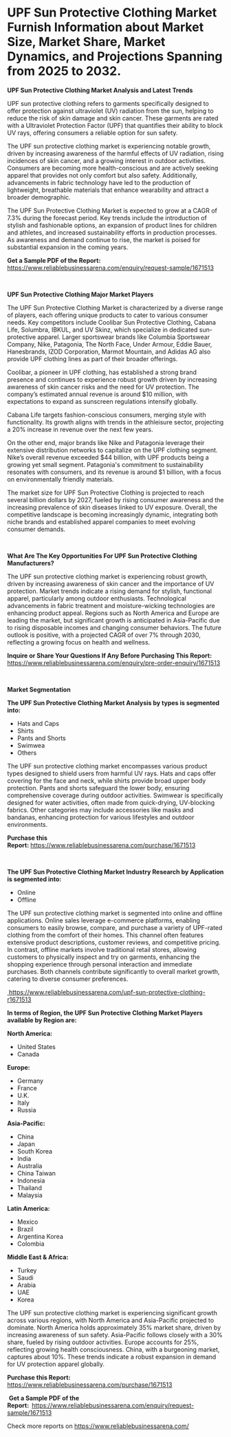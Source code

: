 <p><h1>UPF Sun Protective Clothing Market Furnish Information about Market Size, Market Share, Market Dynamics, and Projections Spanning from 2025 to 2032.</h1></p><p><strong>UPF Sun Protective Clothing Market Analysis and Latest Trends</strong></p>
<p><p>UPF sun protective clothing refers to garments specifically designed to offer protection against ultraviolet (UV) radiation from the sun, helping to reduce the risk of skin damage and skin cancer. These garments are rated with a Ultraviolet Protection Factor (UPF) that quantifies their ability to block UV rays, offering consumers a reliable option for sun safety.</p><p>The UPF sun protective clothing market is experiencing notable growth, driven by increasing awareness of the harmful effects of UV radiation, rising incidences of skin cancer, and a growing interest in outdoor activities. Consumers are becoming more health-conscious and are actively seeking apparel that provides not only comfort but also safety. Additionally, advancements in fabric technology have led to the production of lightweight, breathable materials that enhance wearability and attract a broader demographic.</p><p>The UPF Sun Protective Clothing Market is expected to grow at a CAGR of 7.3% during the forecast period. Key trends include the introduction of stylish and fashionable options, an expansion of product lines for children and athletes, and increased sustainability efforts in production processes. As awareness and demand continue to rise, the market is poised for substantial expansion in the coming years.</p></p>
<p><strong>Get a Sample PDF of the Report:&nbsp;</strong> <a href="https://www.reliablebusinessarena.com/enquiry/request-sample/1671513?utm_campaign=2110&utm_medium=2&utm_source=Github&utm_content=ia&utm_term=06022025&utm_id=upf-sun-protective-clothing">https://www.reliablebusinessarena.com/enquiry/request-sample/1671513</a></p>
<p>&nbsp;</p>
<p><strong>UPF Sun Protective Clothing Major Market Players</strong></p>
<p><p>The UPF Sun Protective Clothing Market is characterized by a diverse range of players, each offering unique products to cater to various consumer needs. Key competitors include Coolibar Sun Protective Clothing, Cabana Life, Solumbra, IBKUL, and UV Skinz, which specialize in dedicated sun-protective apparel. Larger sportswear brands like Columbia Sportswear Company, Nike, Patagonia, The North Face, Under Armour, Eddie Bauer, Hanesbrands, IZOD Corporation, Marmot Mountain, and Adidas AG also provide UPF clothing lines as part of their broader offerings.</p><p>Coolibar, a pioneer in UPF clothing, has established a strong brand presence and continues to experience robust growth driven by increasing awareness of skin cancer risks and the need for UV protection. The company’s estimated annual revenue is around $10 million, with expectations to expand as sunscreen regulations intensify globally.</p><p>Cabana Life targets fashion-conscious consumers, merging style with functionality. Its growth aligns with trends in the athleisure sector, projecting a 20% increase in revenue over the next few years.</p><p>On the other end, major brands like Nike and Patagonia leverage their extensive distribution networks to capitalize on the UPF clothing segment. Nike’s overall revenue exceeded $44 billion, with UPF products being a growing yet small segment. Patagonia's commitment to sustainability resonates with consumers, and its revenue is around $1 billion, with a focus on environmentally friendly materials.</p><p>The market size for UPF Sun Protective Clothing is projected to reach several billion dollars by 2027, fueled by rising consumer awareness and the increasing prevalence of skin diseases linked to UV exposure. Overall, the competitive landscape is becoming increasingly dynamic, integrating both niche brands and established apparel companies to meet evolving consumer demands.</p></p>
<p>&nbsp;</p>
<p><strong>What Are The Key Opportunities For UPF Sun Protective Clothing Manufacturers?</strong></p>
<p><p>The UPF sun protective clothing market is experiencing robust growth, driven by increasing awareness of skin cancer and the importance of UV protection. Market trends indicate a rising demand for stylish, functional apparel, particularly among outdoor enthusiasts. Technological advancements in fabric treatment and moisture-wicking technologies are enhancing product appeal. Regions such as North America and Europe are leading the market, but significant growth is anticipated in Asia-Pacific due to rising disposable incomes and changing consumer behaviors. The future outlook is positive, with a projected CAGR of over 7% through 2030, reflecting a growing focus on health and wellness.</p></p>
<p><strong>Inquire or Share Your Questions If Any Before Purchasing This Report:</strong> <a href="https://www.reliablebusinessarena.com/enquiry/pre-order-enquiry/1671513?utm_campaign=2110&utm_medium=2&utm_source=Github&utm_content=ia&utm_term=06022025&utm_id=upf-sun-protective-clothing">https://www.reliablebusinessarena.com/enquiry/pre-order-enquiry/1671513</a></p>
<p>&nbsp;</p>
<p><strong>Market Segmentation</strong></p>
<p><strong>The UPF Sun Protective Clothing Market Analysis by types is segmented into:</strong></p>
<p><ul><li>Hats and Caps</li><li>Shirts</li><li>Pants and Shorts</li><li>Swimwea</li><li>Others</li></ul></p>
<p><p>The UPF sun protective clothing market encompasses various product types designed to shield users from harmful UV rays. Hats and caps offer covering for the face and neck, while shirts provide broad upper body protection. Pants and shorts safeguard the lower body, ensuring comprehensive coverage during outdoor activities. Swimwear is specifically designed for water activities, often made from quick-drying, UV-blocking fabrics. Other categories may include accessories like masks and bandanas, enhancing protection for various lifestyles and outdoor environments.</p></p>
<p><strong>Purchase this Report:&nbsp;</strong><a href="https://www.reliablebusinessarena.com/purchase/1671513?utm_campaign=2110&utm_medium=2&utm_source=Github&utm_content=ia&utm_term=06022025&utm_id=upf-sun-protective-clothing">https://www.reliablebusinessarena.com/purchase/1671513</a></p>
<p>&nbsp;</p>
<p><strong>The UPF Sun Protective Clothing Market Industry Research by Application is segmented into:</strong></p>
<p><ul><li>Online</li><li>Offline</li></ul></p>
<p><p>The UPF sun protective clothing market is segmented into online and offline applications. Online sales leverage e-commerce platforms, enabling consumers to easily browse, compare, and purchase a variety of UPF-rated clothing from the comfort of their homes. This channel often features extensive product descriptions, customer reviews, and competitive pricing. In contrast, offline markets involve traditional retail stores, allowing customers to physically inspect and try on garments, enhancing the shopping experience through personal interaction and immediate purchases. Both channels contribute significantly to overall market growth, catering to diverse consumer preferences.</p></p>
<p><a href="https://www.reliablebusinessarena.com/upf-sun-protective-clothing-r1671513?utm_campaign=2110&utm_medium=2&utm_source=Github&utm_content=ia&utm_term=06022025&utm_id=upf-sun-protective-clothing">&nbsp;https://www.reliablebusinessarena.com/upf-sun-protective-clothing-r1671513</a></p>
<p><strong>In terms of Region, the UPF Sun Protective Clothing Market Players available by Region are:</strong></p>
<p>
    <p> <strong> North America: </strong>
        <ul>
            <li>United States</li>
            <li>Canada</li>
        </ul>
        </p> 
    <p> <strong> Europe: </strong>
        <ul>
            <li>Germany</li>
            <li>France</li>
            <li>U.K.</li>
            <li>Italy</li>
            <li>Russia</li>
        </ul>
        </p> 
    <p> <strong> Asia-Pacific: </strong>
        <ul>
            <li>China</li>
            <li>Japan</li>
            <li>South Korea</li>
            <li>India</li>
            <li>Australia</li>
            <li>China Taiwan</li>
            <li>Indonesia</li>
            <li>Thailand</li>
            <li>Malaysia</li>
        </ul>
        </p> 
    <p> <strong> Latin America: </strong>
        <ul>
            <li>Mexico</li>
            <li>Brazil</li>
            <li>Argentina Korea</li>
            <li>Colombia</li>
        </ul>
        </p> 
    <p> <strong> Middle East & Africa: </strong>
        <ul>
            <li>Turkey</li>
            <li>Saudi</li>
            <li>Arabia</li>
            <li>UAE</li>
            <li>Korea</li>
        </ul>
    </p>
    </p>
<p><p>The UPF sun protective clothing market is experiencing significant growth across various regions, with North America and Asia-Pacific projected to dominate. North America holds approximately 35% market share, driven by increasing awareness of sun safety. Asia-Pacific follows closely with a 30% share, fueled by rising outdoor activities. Europe accounts for 25%, reflecting growing health consciousness. China, with a burgeoning market, captures about 10%. These trends indicate a robust expansion in demand for UV protection apparel globally.</p></p>
<p><strong>Purchase this Report: </strong><a href="https://www.reliablebusinessarena.com/purchase/1671513?utm_campaign=2110&utm_medium=2&utm_source=Github&utm_content=ia&utm_term=06022025&utm_id=upf-sun-protective-clothing">https://www.reliablebusinessarena.com/purchase/1671513</a></p>
<p>&nbsp;<strong>Get a Sample PDF of the Report:&nbsp;&nbsp;</strong><a href="https://www.reliablebusinessarena.com/enquiry/request-sample/1671513?utm_campaign=2110&utm_medium=2&utm_source=Github&utm_content=ia&utm_term=06022025&utm_id=upf-sun-protective-clothing">https://www.reliablebusinessarena.com/enquiry/request-sample/1671513</a></p>
<p><strong></strong></p>
<p>Check more reports on <a href="https://www.reliablebusinessarena.com/?utm_campaign=2110&utm_medium=2&utm_source=Github&utm_content=ia&utm_term=06022025&utm_id=upf-sun-protective-clothing">https://www.reliablebusinessarena.com/</a></p>